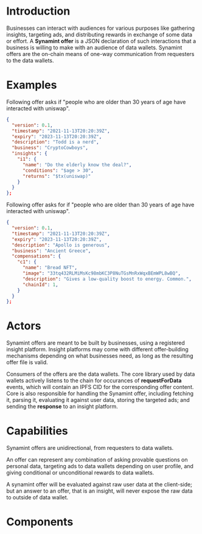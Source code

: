 
[Note]: <> (
  This readme assumes reader knows why Synamint protocol exists, its capabilities, and roughly how it works.
)

[Note]: <> (
  This readme is not supposed to talk about the place of offer files in Snickerdoodle's overall business flow, but rather explain 
)

# Introduction

Businesses can interact with audiences for various purposes like gathering insights, targeting ads, and distributing rewards in exchange of some data or effort. A **Synamint offer** is a JSON declaration of such interactions that a business is willing to make with an audience of data wallets. Synamint offers are the on-chain means of one-way communication from requesters to the data wallets.


# Examples

Following offer asks if "people who are older than 30 years of age have interacted with uniswap".

```JSON
{
  "version": 0.1,
  "timestamp": "2021-11-13T20:20:39Z",
  "expiry": "2023-11-13T20:20:39Z",
  "description": "Todd is a nerd",
  "business": "CryptoCowboys",
  "insights": {
    "i1": {
      "name": "Do the elderly know the deal?",
      "conditions": "$age > 30",
      "returns": "$tx(uniswap)"
    }
  }
};
```

Following offer asks for if "people who are older than 30 years of age have interacted with uniswap".

```JSON
{
  "version": 0.1,
  "timestamp": "2021-11-13T20:20:39Z",
  "expiry": "2023-11-13T20:20:39Z",
  "description": "Apollo is generous",
  "business": "Ancient Greece",
  "compensations": {
    "c1": {
      "name": "Bread NFT",
      "image": "33tq432RLMiMsKc98mbKC3P8NuTGsMnRxWqxBEmWPL8wBQ",
      "description": "Gives a low-quality boost to energy. Common.",
      "chainId": 1,
    }
  }
};
```

# Actors

Synamint offers are meant to be built by businesses, using a registered insight platform. Insight platforms may come with different offer-building mechanisms depending on what businesses need, as long as the resulting offer file is valid.

Consumers of the offers are the data wallets. The core library used by data wallets actively listens to the chain for occurances of **requestForData** events, which will contain an IPFS CID for the corresponding offer content. Core is also responsible for handling the Synamint offer, including fetching it, parsing it, evaluating it against user data, storing the targeted ads; and sending the **response** to an insight platform.


# Capabilities

Synamint offers are unidirectional, from requesters to data wallets. 

An offer can represent any combination of asking provable questions on personal data, targeting ads to data wallets depending on user profile, and giving conditional or unconditional rewards to data wallets.

A synamint offer will be evaluated against raw user data at the client-side; but an answer to an offer, that is an insight, will never expose the raw data to outside of data wallet.

# Components

[TODO]: <> (
  Briefly introduce subq, insights, ads and compensations.
  Give very minimal examples.
)

[TODO]: <> (
  Include a flow diagram of these components.
)

[TODO]: <> (
  Include a more complex example.
)


